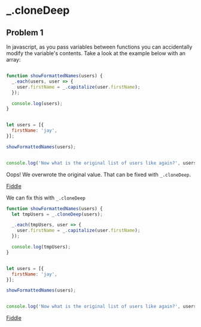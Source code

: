 # _.cloneDeep

## Problem 1

In javascript, as you pass variables between functions you can accidentally modify the variable's contents. Take a look at the example below with an array:

```javascript

function showFormattedNames(users) {
  _.each(users, user => {
    user.firstName = _.capitalize(user.firstName);
  });

  console.log(users);
}


let users = [{
  firstName: 'jay',
}];

showFormattedNames(users);


console.log('Now what is the original list of users like again?', users);

```

Oops! We overwrote the original value. That can be fixed with `_.cloneDeep`.

[Fiddle](https://jsfiddle.net/oq7yxvbd/)


We can fix this with `_.cloneDeep`

```javascript
function showFormattedNames(users) {
  let tmpUsers = _.cloneDeep(users);

  _.each(tmpUsers, user => {
    user.firstName = _.capitalize(user.firstName);
  });

  console.log(tmpUsers);
}


let users = [{
  firstName: 'jay',
}];

showFormattedNames(users);


console.log('Now what is the original list of users like again?', users);

```

[Fiddle](https://jsfiddle.net/oq7yxvbd/2/)
